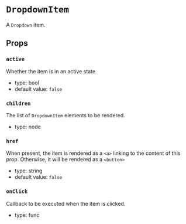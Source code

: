 `DropdownItem`
==============

A `Dropdown` item.

Props
-----

### `active`

Whether the item is in an active state.

- type: bool
- default value: `false`


### `children`

The list of `DropdownItem` elements to be rendered.

- type: node


### `href`

When present, the item is rendered as a `<a>` linking to the content of this prop. Otherwise, it will be rendered as a `<button>`

- type: string
- default value: `false`


### `onClick`

Callback to be executed when the item is clicked.

- type: func

